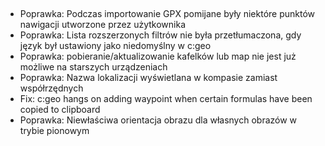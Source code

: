 ##
- Poprawka: Podczas importowanie GPX pomijane były niektóre punktów nawigacji utworzone przez użytkownika
- Poprawka: Lista rozszerzonych filtrów nie była przetłumaczona, gdy język był ustawiony jako niedomyślny w c:geo
- Poprawka: pobieranie/aktualizowanie kafelków lub map nie jest już możliwe na starszych urządzeniach
- Poprawka: Nazwa lokalizacji wyświetlana w kompasie zamiast współrzędnych
- Fix: c:geo hangs on adding waypoint when certain formulas have been copied to clipboard
- Poprawka: Niewłaściwa orientacja obrazu dla własnych obrazów w trybie pionowym
